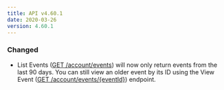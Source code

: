 ```yaml
---
title: API v4.60.1
date: 2020-03-26
version: 4.60.1
---
```

### Changed

- List Events ([GET /account/events](/docs/api/account/#events-list)) will now only return events from the last 90 days. You can still view an older event by its ID using the View Event ([GET /account/events/{eventId}](/docs/api/account/#event-view)) endpoint.
